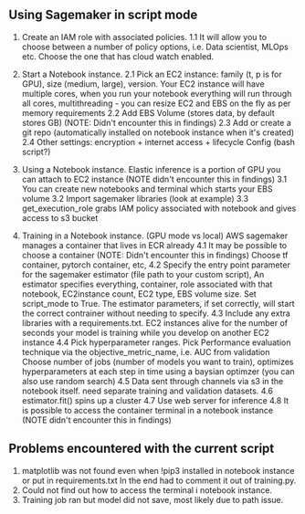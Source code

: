 ##  Using Sagemaker in script mode 

1. Create an IAM role with associated policies.
    1.1 It will allow you to choose between a number of policy options, i.e. Data scientist, MLOps etc. Choose the one that has cloud watch enabled. 

2. Start a Notebook instance.
    2.1 Pick an EC2 instance: family (t, p is for GPU), 
                              size (medium, large), 
                              version.
    Your EC2 instance will have multiple cores, when you run your notebook everything will run through all cores, multithreading - you can resize EC2 and EBS on the fly as per memory requirements
    2.2 Add EBS Volume (stores data, by default stores GB) (NOTE: Didn't encounter this in findings)
    2.3 Add or create a git repo (automatically installed on notebook instance when it's created)
    2.4 Other settings: encryption + internet access + lifecycle Config (bash script?)

3. Using a Notebook instance.
    Elastic inference is a portion of GPU you can attach to EC2 instance (NOTE didn't encounter this in findings)
    3.1 You can create new notebooks and terminal which starts your EBS volume
    3.2 Import sagemaker libraries (look at example)
    3.3 get_execution_role grabs IAM policy associated with notebook and gives access to s3 bucket

4. Training in a Notebook instance. (GPU mode vs local)
    AWS sagemaker manages a container that lives in ECR already
    4.1 It may be possible to choose a container (NOTE: Didn't encounter this in findings) Choose tf container, pytorch container, etc, 
    4.2 Specify the entry point parameter for the sagemaker estimator (file path to your custom script), An estimator specifies everything, container, role associated with that notebook, EC2instance count, EC2 type, EBS 
    volume size. Set script_mode to True. The estimator parameters, if set correctly, will start the correct contrainer without needing to specify.
    4.3 Include any extra libraries with a requirements.txt. EC2 instances alive for the number of seconds your model is training while you develop on another EC2 instance
    4.4 Pick hyperparameter ranges.  Pick Performance evaluation technique via the objective_metric_name, i.e. AUC from validation 
    Choose number of jobs (number of models you want to train), optimizes hyperparameters at each step in time using a baysian optimzer (you can also use random search)
    4.5 Data sent through channels via s3 in the notebook itself. need separate training and validation datasets. 
    4.6 estimator.fit() spins up a cluster
    4.7 Use web server for inference 
    4.8 It is possible to access the container terminal in a notebook instance (NOTE didn't encounter this in findings)


## Problems encountered with the current script

1. matplotlib was not found even when !pip3 installed in notebook instance or put in requirements.txt In the end had to comment it out of training.py.
2. Could not find out how to access the terminal i notebook instance. 
3. Training job ran but model did not save, most likely due to path issue. 
